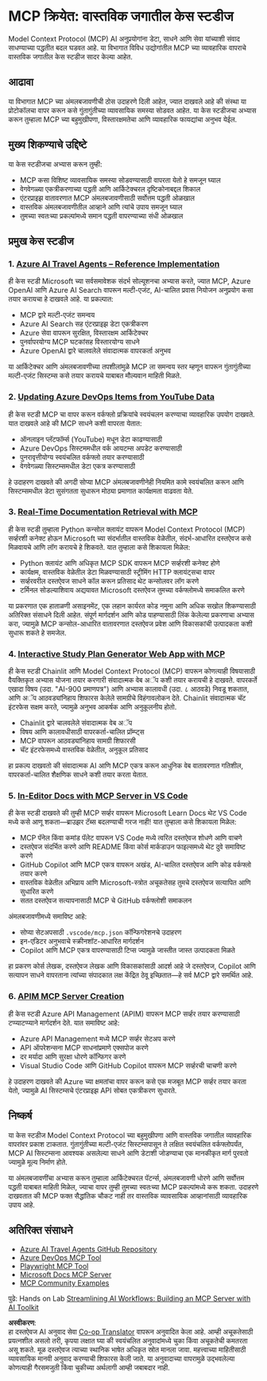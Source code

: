<!--
CO_OP_TRANSLATOR_METADATA:
{
  "original_hash": "873741da08dd6537858d5e14c3a386e1",
  "translation_date": "2025-07-04T16:34:23+00:00",
  "source_file": "09-CaseStudy/README.md",
  "language_code": "mr"
}
-->
# MCP क्रियेत: वास्तविक जगातील केस स्टडीज

Model Context Protocol (MCP) AI अनुप्रयोगांना डेटा, साधने आणि सेवा यांच्याशी संवाद साधण्याच्या पद्धतीत बदल घडवत आहे. या विभागात विविध उद्योगांतील MCP च्या व्यावहारिक वापराचे वास्तविक जगातील केस स्टडीज सादर केल्या आहेत.

## आढावा

या विभागात MCP च्या अंमलबजावणीची ठोस उदाहरणे दिली आहेत, ज्यात दाखवले आहे की संस्था या प्रोटोकॉलचा वापर करून कसे गुंतागुंतीच्या व्यावसायिक समस्या सोडवत आहेत. या केस स्टडीजचा अभ्यास करून तुम्हाला MCP च्या बहुमुखीपणा, विस्तारक्षमतेचा आणि व्यावहारिक फायद्यांचा अनुभव येईल.

## मुख्य शिकण्याचे उद्दिष्टे

या केस स्टडीजचा अभ्यास करून तुम्ही:

- MCP कसा विशिष्ट व्यावसायिक समस्या सोडवण्यासाठी वापरता येतो हे समजून घ्याल
- वेगवेगळ्या एकत्रीकरणाच्या पद्धती आणि आर्किटेक्चरल दृष्टिकोनाबद्दल शिकाल
- एंटरप्राइझ वातावरणात MCP अंमलबजावणीसाठी सर्वोत्तम पद्धती ओळखाल
- वास्तविक अंमलबजावणीतील आव्हाने आणि त्यांचे उपाय समजून घ्याल
- तुमच्या स्वतःच्या प्रकल्पांमध्ये समान पद्धती वापरण्याच्या संधी ओळखाल

## प्रमुख केस स्टडीज

### 1. [Azure AI Travel Agents – Reference Implementation](./travelagentsample.md)

ही केस स्टडी Microsoft च्या सर्वसमावेशक संदर्भ सोल्यूशनचा अभ्यास करते, ज्यात MCP, Azure OpenAI आणि Azure AI Search वापरून मल्टी-एजंट, AI-चालित प्रवास नियोजन अनुप्रयोग कसा तयार करायचा हे दाखवले आहे. या प्रकल्पात:

- MCP द्वारे मल्टी-एजंट समन्वय
- Azure AI Search सह एंटरप्राइझ डेटा एकत्रीकरण
- Azure सेवा वापरून सुरक्षित, विस्तारक्षम आर्किटेक्चर
- पुनर्वापरयोग्य MCP घटकांसह विस्तारयोग्य साधने
- Azure OpenAI द्वारे चालवलेले संवादात्मक वापरकर्ता अनुभव

या आर्किटेक्चर आणि अंमलबजावणीच्या तपशीलांमुळे MCP ला समन्वय स्तर म्हणून वापरून गुंतागुंतीच्या मल्टी-एजंट सिस्टम्स कसे तयार करायचे याबाबत मौल्यवान माहिती मिळते.

### 2. [Updating Azure DevOps Items from YouTube Data](./UpdateADOItemsFromYT.md)

ही केस स्टडी MCP चा वापर करून वर्कफ्लो प्रक्रियांचे स्वयंचलन करण्याचा व्यावहारिक उपयोग दाखवते. यात दाखवले आहे की MCP साधने कशी वापरता येतात:

- ऑनलाइन प्लॅटफॉर्म्स (YouTube) मधून डेटा काढण्यासाठी
- Azure DevOps सिस्टममधील वर्क आयटम्स अपडेट करण्यासाठी
- पुनरावृत्तीयोग्य स्वयंचलित वर्कफ्लो तयार करण्यासाठी
- वेगवेगळ्या सिस्टम्समधील डेटा एकत्र करण्यासाठी

हे उदाहरण दाखवते की अगदी सोप्या MCP अंमलबजावणीनेही नियमित कामे स्वयंचलित करून आणि सिस्टम्समधील डेटा सुसंगतता सुधारून मोठ्या प्रमाणात कार्यक्षमता वाढवता येते.

### 3. [Real-Time Documentation Retrieval with MCP](./docs-mcp/README.md)

ही केस स्टडी तुम्हाला Python कन्सोल क्लायंट वापरून Model Context Protocol (MCP) सर्व्हरशी कनेक्ट होऊन Microsoft च्या संदर्भातील वास्तविक वेळेतील, संदर्भ-आधारित दस्तऐवज कसे मिळवायचे आणि लॉग करायचे हे शिकवते. यात तुम्हाला कसे शिकायला मिळेल:

- Python क्लायंट आणि अधिकृत MCP SDK वापरून MCP सर्व्हरशी कनेक्ट होणे
- कार्यक्षम, वास्तविक वेळेतील डेटा मिळवण्यासाठी स्ट्रीमिंग HTTP क्लायंट्सचा वापर
- सर्व्हरवरील दस्तऐवज साधने कॉल करून प्रतिसाद थेट कन्सोलवर लॉग करणे
- टर्मिनल सोडल्याशिवाय अद्ययावत Microsoft दस्तऐवज तुमच्या वर्कफ्लोमध्ये समाकलित करणे

या प्रकरणात एक हाताळणी असाइनमेंट, एक लहान कार्यरत कोड नमुना आणि अधिक सखोल शिकण्यासाठी अतिरिक्त संसाधने दिली आहेत. संपूर्ण मार्गदर्शन आणि कोड पाहण्यासाठी लिंक केलेल्या प्रकरणाचा अभ्यास करा, ज्यामुळे MCP कन्सोल-आधारित वातावरणात दस्तऐवज प्रवेश आणि विकासकांची उत्पादकता कशी सुधारू शकते हे समजेल.

### 4. [Interactive Study Plan Generator Web App with MCP](./docs-mcp/README.md)

ही केस स्टडी Chainlit आणि Model Context Protocol (MCP) वापरून कोणत्याही विषयासाठी वैयक्तिकृत अभ्यास योजना तयार करणारी संवादात्मक वेब अॅप कशी तयार करायची हे दाखवते. वापरकर्ते एखादा विषय (उदा. "AI-900 प्रमाणपत्र") आणि अभ्यास कालावधी (उदा. ८ आठवडे) निवडू शकतात, आणि अॅप आठवड्यांनिहाय शिफारस केलेले सामग्रीचे विहंगावलोकन देते. Chainlit संवादात्मक चॅट इंटरफेस सक्षम करते, ज्यामुळे अनुभव आकर्षक आणि अनुकूलनीय होतो.

- Chainlit द्वारे चालवलेले संवादात्मक वेब अॅप
- विषय आणि कालावधीसाठी वापरकर्ता-चालित प्रॉम्प्ट्स
- MCP वापरून आठवड्यांनिहाय सामग्री शिफारसी
- चॅट इंटरफेसमध्ये वास्तविक वेळेतील, अनुकूल प्रतिसाद

हा प्रकल्प दाखवतो की संवादात्मक AI आणि MCP एकत्र करून आधुनिक वेब वातावरणात गतिशील, वापरकर्ता-चालित शैक्षणिक साधने कशी तयार करता येतात.

### 5. [In-Editor Docs with MCP Server in VS Code](./docs-mcp/README.md)

ही केस स्टडी दाखवते की तुम्ही MCP सर्व्हर वापरून Microsoft Learn Docs थेट VS Code मध्ये कसे आणू शकता—ब्राउझर टॅब्स बदलण्याची गरज नाही! यात तुम्हाला कसे शिकायला मिळेल:

- MCP पॅनेल किंवा कमांड पॅलेट वापरून VS Code मध्ये त्वरित दस्तऐवज शोधणे आणि वाचणे
- दस्तऐवज संदर्भित करणे आणि README किंवा कोर्स मार्कडाउन फाइल्समध्ये थेट दुवे समाविष्ट करणे
- GitHub Copilot आणि MCP एकत्र वापरून अखंड, AI-चालित दस्तऐवज आणि कोड वर्कफ्लो तयार करणे
- वास्तविक वेळेतील अभिप्राय आणि Microsoft-स्त्रोत अचूकतेसह तुमचे दस्तऐवज सत्यापित आणि सुधारित करणे
- सतत दस्तऐवज सत्यापनासाठी MCP चे GitHub वर्कफ्लोशी समाकलन

अंमलबजावणीमध्ये समाविष्ट आहे:
- सोप्या सेटअपसाठी `.vscode/mcp.json` कॉन्फिगरेशनचे उदाहरण
- इन-एडिटर अनुभवाचे स्क्रीनशॉट-आधारित मार्गदर्शन
- Copilot आणि MCP एकत्र वापरण्यासाठी टिप्स ज्यामुळे जास्तीत जास्त उत्पादकता मिळते

हा प्रकरण कोर्स लेखक, दस्तऐवज लेखक आणि विकासकांसाठी आदर्श आहे जे दस्तऐवज, Copilot आणि सत्यापन साधने वापरताना त्यांच्या संपादकात लक्ष केंद्रित ठेवू इच्छितात—हे सर्व MCP द्वारे समर्थित आहे.

### 6. [APIM MCP Server Creation](./apimsample.md)

ही केस स्टडी Azure API Management (APIM) वापरून MCP सर्व्हर तयार करण्यासाठी टप्प्याटप्प्याने मार्गदर्शन देते. यात समाविष्ट आहे:

- Azure API Management मध्ये MCP सर्व्हर सेटअप करणे
- API ऑपरेशन्सना MCP साधनांप्रमाणे एक्सपोज करणे
- दर मर्यादा आणि सुरक्षा धोरणे कॉन्फिगर करणे
- Visual Studio Code आणि GitHub Copilot वापरून MCP सर्व्हरची चाचणी करणे

हे उदाहरण दाखवते की Azure च्या क्षमतांचा वापर करून कसे एक मजबूत MCP सर्व्हर तयार करता येतो, ज्यामुळे AI सिस्टम्सचे एंटरप्राइझ API सोबत एकत्रीकरण सुधारते.

## निष्कर्ष

या केस स्टडीज Model Context Protocol च्या बहुमुखीपणा आणि वास्तविक जगातील व्यावहारिक वापरांवर प्रकाश टाकतात. गुंतागुंतीच्या मल्टी-एजंट सिस्टम्सपासून ते लक्षित स्वयंचलित वर्कफ्लोपर्यंत, MCP AI सिस्टम्सना आवश्यक असलेल्या साधने आणि डेटाशी जोडण्याचा एक मानकीकृत मार्ग पुरवतो ज्यामुळे मूल्य निर्माण होते.

या अंमलबजावणींचा अभ्यास करून तुम्हाला आर्किटेक्चरल पॅटर्न्स, अंमलबजावणी धोरणे आणि सर्वोत्तम पद्धती याबाबत माहिती मिळेल, ज्याचा वापर तुम्ही तुमच्या स्वतःच्या MCP प्रकल्पांमध्ये करू शकता. उदाहरणे दाखवतात की MCP फक्त सैद्धांतिक चौकट नाही तर वास्तविक व्यावसायिक आव्हानांसाठी व्यावहारिक उपाय आहे.

## अतिरिक्त संसाधने

- [Azure AI Travel Agents GitHub Repository](https://github.com/Azure-Samples/azure-ai-travel-agents)
- [Azure DevOps MCP Tool](https://github.com/microsoft/azure-devops-mcp)
- [Playwright MCP Tool](https://github.com/microsoft/playwright-mcp)
- [Microsoft Docs MCP Server](https://github.com/MicrosoftDocs/mcp)
- [MCP Community Examples](https://github.com/microsoft/mcp)

पुढे: Hands on Lab [Streamlining AI Workflows: Building an MCP Server with AI Toolkit](../10-StreamliningAIWorkflowsBuildingAnMCPServerWithAIToolkit/README.md)

**अस्वीकरण**:  
हा दस्तऐवज AI अनुवाद सेवा [Co-op Translator](https://github.com/Azure/co-op-translator) वापरून अनुवादित केला आहे. आम्ही अचूकतेसाठी प्रयत्नशील असलो तरी, कृपया लक्षात घ्या की स्वयंचलित अनुवादांमध्ये चुका किंवा अचूकतेची कमतरता असू शकते. मूळ दस्तऐवज त्याच्या स्थानिक भाषेत अधिकृत स्रोत मानला जावा. महत्त्वाच्या माहितीसाठी व्यावसायिक मानवी अनुवाद करण्याची शिफारस केली जाते. या अनुवादाच्या वापरामुळे उद्भवलेल्या कोणत्याही गैरसमजुती किंवा चुकीच्या अर्थलागी आम्ही जबाबदार नाही.